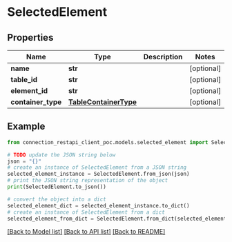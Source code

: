 # SelectedElement


## Properties

Name | Type | Description | Notes
------------ | ------------- | ------------- | -------------
**name** | **str** |  | [optional] 
**table_id** | **str** |  | [optional] 
**element_id** | **str** |  | [optional] 
**container_type** | [**TableContainerType**](TableContainerType.md) |  | [optional] 

## Example

```python
from connection_restapi_client_poc.models.selected_element import SelectedElement

# TODO update the JSON string below
json = "{}"
# create an instance of SelectedElement from a JSON string
selected_element_instance = SelectedElement.from_json(json)
# print the JSON string representation of the object
print(SelectedElement.to_json())

# convert the object into a dict
selected_element_dict = selected_element_instance.to_dict()
# create an instance of SelectedElement from a dict
selected_element_from_dict = SelectedElement.from_dict(selected_element_dict)
```
[[Back to Model list]](../README.md#documentation-for-models) [[Back to API list]](../README.md#documentation-for-api-endpoints) [[Back to README]](../README.md)


